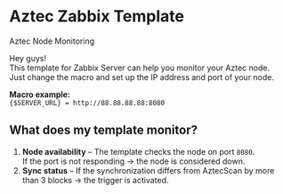 # Aztec Zabbix Template

Aztec Node Monitoring

Hey guys!  
This template for Zabbix Server can help you monitor your Aztec node.  
Just change the macro and set up the IP address and port of your node.

**Macro example:**  
`{$SERVER_URL} = http://88.88.88.88:8080`

## What does my template monitor?

1. **Node availability** – The template checks the node on port `8080`.  
   If the port is not responding → the node is considered down.
2. **Sync status** – If the synchronization differs from AztecScan by more than 3 blocks → the trigger is activated.

